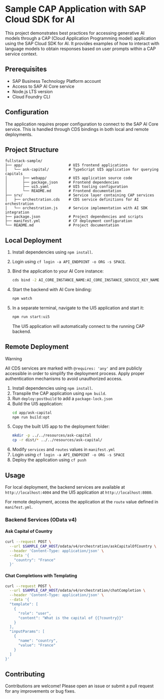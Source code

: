 # Sample CAP Application with SAP Cloud SDK for AI

This project demonstrates best practices for accessing generative AI models through a CAP (Cloud Application Programming model) application using the SAP Cloud SDK for AI. It provides examples of how to interact with language models to obtain responses based on user prompts within a CAP service context.

## Prerequisites

- SAP Business Technology Platform account
- Access to SAP AI Core service
- Node.js LTS version
- Cloud Foundry CLI

## Configuration

The application requires proper configuration to connect to the SAP AI Core service. This is handled through CDS bindings in both local and remote deployments.

## Project Structure

```
fullstack-sample/
├── app/                     # UI5 frontend applications
│   └── ask-capital/         # TypeScript UI5 application for querying capitals
│       ├── webapp/          # UI5 application source code
│       ├── package.json     # Frontend dependencies
│       ├── ui5.yaml         # UI5 tooling configuration
│       └── README.md        # Frontend documentation
├── srv/                     # Service layer containing CAP services
│   ├── orchestration.cds    # CDS service definitions for AI orchestration
│   └── orchestration.js     # Service implementation with AI SDK integration
├── package.json             # Project dependencies and scripts
├── manifest.yml             # CF deployment configuration
└── README.md                # Project documentation
```

## Local Deployment

1. Install dependencies using `npm install`.

2. Login using `cf login -a API_ENDPOINT -o ORG -s SPACE`.

3. Bind the application to your AI Core instance:

   ```bash
   cds bind -2 AI_CORE_INSTANCE_NAME:AI_CORE_INSTANCE_SERVICE_KEY_NAME
   ```

4. Start the backend with AI Core binding:

   ```bash
   npm watch
   ```

5. In a separate terminal, navigate to the UI5 application and start it:

   ```bash
   npm run start:ui5
   ```

   The UI5 application will automatically connect to the running CAP backend.

## Remote Deployment

> [!WARNING]  
> All CDS services are marked with `@requires: 'any'` and are publicly accessible in order to simplify the deployment process.
> Apply proper authentication mechanisms to avoid unauthorized access.

1. Install dependencies using `npm install`.
2. Transpile the CAP application using `npm build`.
3. Run `deploy:postbuild` to add a `package-lock.json`
4. Build the UI5 application:
   ```bash
   cd app/ask-capital
   npm run build:opt
   ```
5. Copy the built UI5 app to the deployment folder:
   ```bash
   mkdir -p ../../resources/ask-capital
   cp -r dist/* ../../resources/ask-capital/
   ```
6. Modify `services` and `routes` values in `manifest.yml`
7. Login using `cf login -a API_ENDPOINT -o ORG -s SPACE`
8. Deploy the application using `cf push`

## Usage

For local deployment, the backend services are available at `http://localhost:4004` and the UI5 application at `http://localhost:8080`.

For remote deployment, access the application at the `route` value defined in `manifest.yml`.

### Backend Services (OData v4)

#### Ask Capital of Country

```bash
curl --request POST \
  --url $SAMPLE_CAP_HOST/odata/v4/orchestration/askCapitalOfCountry \
  --header 'Content-Type: application/json' \
  --data '{
    "country": "France"
  }'
```

#### Chat Completions with Templating

```bash
curl --request POST \
  --url $SAMPLE_CAP_HOST/odata/v4/orchestration/chatCompletion \
  --header 'Content-Type: application/json' \
  --data '{
  "template": [
    {
      "role": "user",
      "content": "What is the capital of {{?country}}"
    }
  ],
  "inputParams": [
    {
      "name": "country",
      "value": "France"
    }
  ]
}'
```

## Contributing

Contributions are welcome! Please open an issue or submit a pull request for any improvements or bug fixes.

